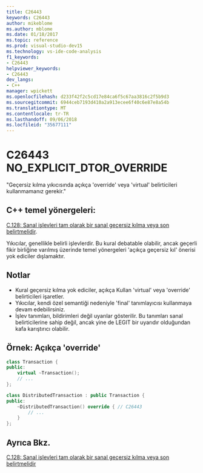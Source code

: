 ```yaml
---
title: C26443
keywords: C26443
author: mikeblome
ms.author: mblome
ms.date: 01/18/2017
ms.topic: reference
ms.prod: visual-studio-dev15
ms.technology: vs-ide-code-analysis
f1_keywords:
- C26443
helpviewer_keywords:
- C26443
dev_langs:
- C++
manager: wpickett
ms.openlocfilehash: d233f42f2c5cd17e84ca6f5c67aa3816c2f5b9d3
ms.sourcegitcommit: 6944ceb7193d410a2a913ecee6f40c6e87e8a54b
ms.translationtype: MT
ms.contentlocale: tr-TR
ms.lasthandoff: 09/06/2018
ms.locfileid: "35677111"
---
```

# <a name="c26443-noexplicitdtoroverride"></a>C26443 NO_EXPLICIT_DTOR_OVERRIDE

"Geçersiz kılma yıkıcısında açıkça 'override' veya 'virtual' belirticileri kullanmamanız gerekir."

## <a name="c-core-guidelines"></a>C++ temel yönergeleri:

[C.128: Sanal işlevleri tam olarak bir sanal geçersiz kılma veya son belirtmelidir](https://github.com/isocpp/CppCoreGuidelines/blob/master/CppCoreGuidelines.md).

Yıkıcılar, genellikle belirli işlevlerdir. Bu kural debatable olabilir, ancak geçerli fikir birliğine varılmış üzerinde temel yönergeleri 'açıkça geçersiz kıl' önerisi yok ediciler dışlamaktır.

## <a name="notes"></a>Notlar

- Kural geçersiz kılma yok ediciler, açıkça Kullan 'virtual' veya 'override' belirticileri işaretler.
- Yıkıcılar, kendi özel semantiği nedeniyle 'final' tanımlayıcısı kullanmaya devam edebilirsiniz.
- İşlev tanımları, bildirimleri değil uyarılar gösterilir. Bu tanımları sanal belirticilerine sahip değil, ancak yine de LEGIT bir uyarıdır olduğundan kafa karıştırıcı olabilir.

## <a name="example-explicit-override"></a>Örnek: Açıkça 'override'

```cpp
class Transaction {
public:
    virtual ~Transaction();
    // ...
};

class DistributedTransaction : public Transaction {
public:
    ~DistributedTransaction() override { // C26443
        // ...
    }
};
```

## <a name="see-also"></a>Ayrıca Bkz.

[C.128: Sanal işlevleri tam olarak bir sanal geçersiz kılma veya son belirtmelidir](https://github.com/isocpp/CppCoreGuidelines/blob/master/CppCoreGuidelines.md)